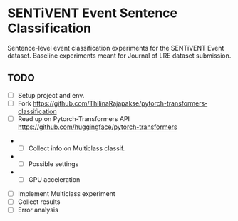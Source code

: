 # SENTiVENT Event Sentence Classification

Sentence-level event classification experiments for the SENTiVENT Event dataset.
Baseline experiments meant for Journal of LRE dataset submission.

## TODO
- [ ] Setup project and env.
- [ ] Fork https://github.com/ThilinaRajapakse/pytorch-transformers-classification 
- [ ] Read up on Pytorch-Transformers API https://github.com/huggingface/pytorch-transformers
- - [ ] Collect info on Multiclass classif.
- - [ ] Possible settings
- - [ ] GPU acceleration
- [ ] Implement Multiclass experiment
- [ ] Collect results
- [ ] Error analysis
